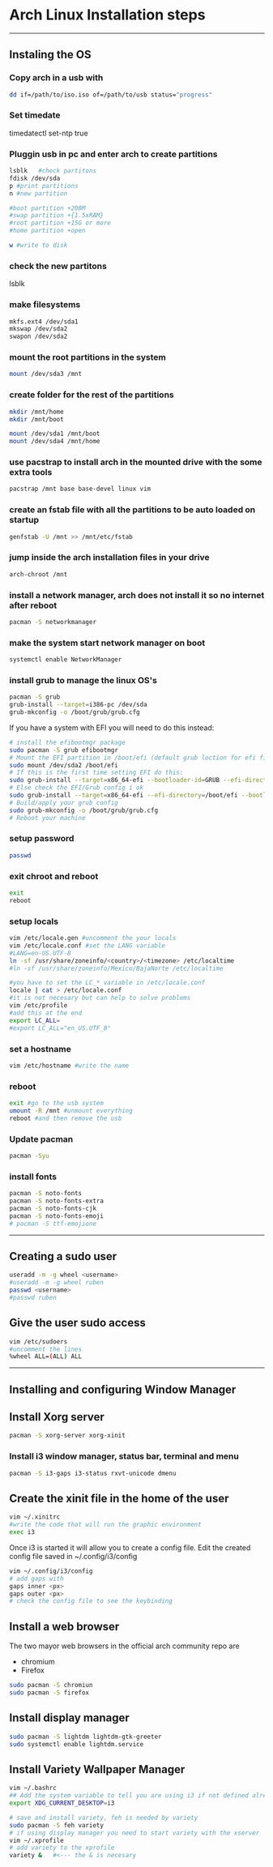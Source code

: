 # Arch Linux Installation steps

---

## Instaling the OS

### Copy arch in a usb with
```bash
dd if=/path/to/iso.iso of=/path/to/usb status="progress"
```

### Set timedate 
timedatectl set-ntp true

### Pluggin usb in pc and enter arch to create partitions
```bash
lsblk	#check partitons
fdisk /dev/sda
p #print partitions
n #new partition

#boot partition +200M
#swap partition +{1.5xRAM}
#root partition +15G or more
#home partition +open

w #write to disk
```

### check the new partitons 
lsblk

### make filesystems
```bash
mkfs.ext4 /dev/sda1
mkswap /dev/sda2
swapon /dev/sda2
```

### mount the root partitions in the system  
```bash
mount /dev/sda3 /mnt
```

### create folder for the rest of the partitions
```bash
mkdir /mnt/home
mkdir /mnt/boot

mount /dev/sda1 /mnt/boot
mount /dev/sda4 /mnt/home
```

### use pacstrap to install arch in the mounted drive with the some extra tools
```bash
pacstrap /mnt base base-devel linux vim 
```

### create an fstab file with all the partitions to be auto loaded on startup
```bash
genfstab -U /mnt >> /mnt/etc/fstab
```

### jump inside the arch installation files in your drive
```bash
arch-chroot /mnt
```

### install a network manager, arch does not install it so no internet after reboot 
```bash
pacman -S networkmanager
```

### make the system start network manager on boot
```bash
systemctl enable NetworkManager
```

### install grub to manage the linux OS's
```bash
pacman -S grub
grub-install --target=i386-pc /dev/sda
grub-mkconfig -o /boot/grub/grub.cfg
```

If you have a system with EFI you will need to do this instead:

```bash
# install the efibootmgr package
sudo pacman -S grub efibootmgr
# Mount the EFI partition in /boot/efi (default grub loction for efi files)
sudo mount /dev/sda2 /boot/efi
# If this is the first time setting EFI do this:
sudo grub-install --target=x86_64-efi --bootloader-id=GRUB --efi-directory=/boot/efi --removable
# Else check the EFI/Grub config i ok
sudo grub-install --target=x86_64-efi --efi-directory=/boot/efi --bootloader-id=GRUB --recheck
# Build/apply your grub config
sudo grub-mkconfig -o /boot/grub/grub.cfg
# Reboot your machine
```

### setup password
```bash
passwd
```

### exit chroot and reboot
```bash
exit
reboot
```

### setup locals
```bash
vim /etc/locale.gen #uncomment the your locals
vim /etc/locale.conf #set the LANG variable
#LANG=en-US.UTF-8
ln -sf /usr/share/zoneinfo/<country>/<timezone> /etc/localtime
#ln -sf /usr/share/zoneinfo/Mexico/BajaNorte /etc/localtime

#you have to set the LC_* variable in /etc/locale.conf
locale | cat > /etc/locale.conf
#it is not necesary but can help to solve problems
vim /etc/profile
#add this at the end
export LC_ALL=
#export LC_ALL="en_US.UTF_8"
```


### set a hostname
```bash
vim /etc/hostname #write the name
```

### reboot
```bash
exit #go to the usb system
umount -R /mnt #unmount everything
reboot #and then remove the usb
```

### Update pacman
```bash
pacman -Syu
```

### install fonts
```bash
pacman -S noto-fonts
pacman -S noto-fonts-extra
pacman -S noto-fonts-cjk
pacman -S noto-fonts-emoji
# pacman -S ttf-emojione 
```

---

## Creating a sudo user
```bash
useradd -m -g wheel <username>
#useradd -m -g wheel ruben
passwd <username>
#passwd ruben
```

## Give the user sudo access
```bash
vim /etc/sudoers
#uncomment the lines
%wheel ALL=(ALL) ALL
```

---
## Installing and configuring Window Manager

## Install Xorg server
```bash
pacman -S xorg-server xorg-xinit
```

### Install i3 window manager, status bar, terminal and menu
```bash
pacman -S i3-gaps i3-status rxvt-unicode dmenu
```

## Create the xinit file in the home of the user
```bash
vim ~/.xinitrc
#write the code that will run the graphic environment
exec i3
```

Once i3 is started it will allow you to create a config file.
Edit the created config file saved in ~/.config/i3/config

```bash
vim ~/.config/i3/config
# add gaps with
gaps inner <px>
gaps outer <px>
# check the config file to see the keybinding
```


## Install a web browser
The two mayor web browsers in the official arch community repo are
- chromium
- Firefox

```bash
sudo pacman -S chromiun 
sudo pacman -S firefox
```

## Install display manager
```bash
sudo pacman -S lightdm lightdm-gtk-greeter
sudo systemctl enable lightdm.service
```


## Install Variety Wallpaper Manager
```bash
vim ~/.bashrc
## Add the system variable to tell you are using i3 if not defined already
export XDG_CURRENT_DESKTOP=i3

# save and install variety, feh is needed by variety
sudo pacman -S feh variety
# if using display manager you need to start variety with the xserver
vim ~/.xprofile
# add variety to the xprofile
variety &   #<--- the & is necesary 
```
